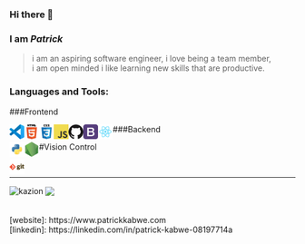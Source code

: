### Hi there 👋
### I am <em>Patrick</em> 
> i am an aspiring software engineer, i love being a team member, <br/>i am open minded i like learning new skills that are productive.

### Languages and Tools:

###Frontend

<img align="left" alt="Visual Studio Code" width="26px" src="https://raw.githubusercontent.com/github/explore/80688e429a7d4ef2fca1e82350fe8e3517d3494d/topics/visual-studio-code/visual-studio-code.png" />
<img align="left" alt="HTML5" width="26px" src="https://raw.githubusercontent.com/github/explore/80688e429a7d4ef2fca1e82350fe8e3517d3494d/topics/html/html.png" />
<img align="left" alt="CSS3" width="26px" src="https://raw.githubusercontent.com/github/explore/80688e429a7d4ef2fca1e82350fe8e3517d3494d/topics/css/css.png" />
<img align="left" alt="JavaScript" width="26px" src="https://raw.githubusercontent.com/github/explore/80688e429a7d4ef2fca1e82350fe8e3517d3494d/topics/javascript/javascript.png" />
<img align="left" alt="GitHub" width="26px" src="https://raw.githubusercontent.com/github/explore/78df643247d429f6cc873026c0622819ad797942/topics/github/github.png" />
<img align="left" alt="bootstrap" width="26px" src="https://raw.githubusercontent.com/github/explore/80688e429a7d4ef2fca1e82350fe8e3517d3494d/topics/bootstrap/bootstrap.png" />
<img align="left" alt="Reacjs" width="26px" src="https://raw.githubusercontent.com/github/explore/78df643247d429f6cc873026c0622819ad797942/topics/react/react.png" />

###Backend

<img align="left" alt="Reacjs" width="26px" src="https://raw.githubusercontent.com/github/explore/78df643247d429f6cc873026c0622819ad797942/topics/python/python.png" />
<img align="left" alt="Reacjs" width="26px" src="https://raw.githubusercontent.com/github/explore/78df643247d429f6cc873026c0622819ad797942/topics/nodejs/nodejs.png" />

#Vision Control

<img align="left" alt="Git" width="26px" src="https://raw.githubusercontent.com/github/explore/78df643247d429f6cc873026c0622819ad797942/topics/git/git.png" />



<br/>

---
<span>
  <img align="center" src="https://github-readme-stats.vercel.app/api?username=Kazion500&count_private=true&show_icons=true&theme=radical&hide=stars" alt="kazion" />
</span>
<span>
  <img align="center" src="https://github-readme-stats.vercel.app/api/top-langs/?username=Kazion500&layout=compact&theme=tokyonight" />
</span>
<br />
<br />
<br />
[website]: https://www.patrickkabwe.com
<br />
[linkedin]: https://linkedin.com/in/patrick-kabwe-08197714a
